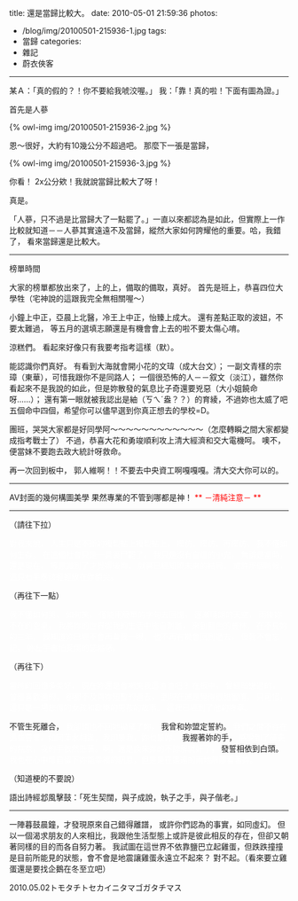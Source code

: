 title: 還是當歸比較大。
date: 2010-05-01 21:59:36
photos:
- /blog/img/20100501-215936-1.jpg
tags:
- 當歸
categories:
- 雜記
- 蔚衣俠客
---

某Ａ：「真的假的？！你不要給我唬洨喔。」
我：「靠！真的啦！下面有圖為證。」

<!-- more -->

首先是人蔘

{% owl-img img/20100501-215936-2.jpg %}

恩～很好，大約有10幾公分不超過吧。
那麼下一張是當歸，

{% owl-img img/20100501-215936-3.jpg %}

你看！
2x公分欸！我就說當歸比較大了呀！

真是。

「人蔘，只不過是比當歸大了一點罷了。」一直以來都認為是如此，但實際上一作比較就知道－－人蔘其實遠遠不及當歸，縱然大家如何誇耀他的重要。哈，我錯了，
看來當歸還是比較大。

----

榜單時間

大家的榜單都放出來了，上的上，備取的備取，真好。
首先是班上，恭喜四位大學牲（宅神說的這跟我完全無相關喔～）

小鐘上中正，亞晨上北醫，冷王上中正，怡臻上成大。
還有差點正取的波妞，不要太難過，
等五月的選填志願還是有機會會上去的啦不要太傷心唷。

涼糕們。
看起來好像只有我要考指考這樣（默）。

能認識你們真好。
有看到大海就會開小花的文瑋（成大台文）；
一副文青樣的宗璋（東華），可惜我跟你不是同路人；
一個很恐怖的人－－叙文（淡江），雖然你看起來不是我說的如此，但是妳散發的氣息比子奇還要兇惡（大小姐饒命呀......）；
還有第一眼就被我認出是紬（ㄎㄟˊ盎？？）的育綾，不過妳也太威了吧五個命中四個，希望你可以儘早選到你真正想去的學校=D。

團班，哭哭大家都是好同學阿～～～～～～～～～～～～（怎麼轉瞬之間大家都變成指考戰士了）
不過，恭喜大花和勇竣順利攻上清大經濟和交大電機呵。
噢不，
便當妹不要跑去政大統計呀救命。

再一次回到板中，
郭人維啊！！不要去中央資工啊嘎嘎嘎。清大交大你可以的。

----

AV封面的幾何構圖美學
果然專業的不管到哪都是神！
<span style="color: red;">** －清純注意－ **</span>

----

（請往下拉）

<span style="color: white;">對我來說，
人生只是不斷的複製貼上複製貼上，
模仿、模仿、再模仿，
我不懂如何生存，
在這個社會只是一具裹尸罷了。
我只是沒有自信的小鬼，
無論是當時，
還是現在，
等意識到了才覺得後悔，
就算已經知曉未來的結局，
或許那個時候，
這只右手應該輕輕放在妳額尖。</span>

（再往下一點）

<span style="color: white;">我不懂如何哭，
如何笑，
僅能用簡單的字句去回憶，
逐漸晴朗的天空，
雨後妳不在的空桌。
我將妳的世界從我的生活中強自剝離，
來到藍色的叢林，
在不見妳的三年，
我知道妳已經不會再看我一眼，
也不再有機會回到過去，
但我不會忘記，
妳左手害怕受傷的瑟縮感。</span>

（再往下）

<span style="color: white;">當時的回憶多美好，
現在妳還是會嘲笑我這渣渣吧？
在板中，
曾經暗戀過的，
曾經喜歡過的，
卻都不及與妳短暫的過去，
到現在還是覺得很甜蜜唷，
只可惜，
這只是一場悲傷的女孩和歡樂的男孩的故事。
這裡已經到了他的終章。</span>

不管生死離合，
<span style="color: white;">我卻頭也不回地拋棄了妳，</span>
我曾和妳盟定誓約。
<span style="color: white;">我們之間不存在這些誓言，如同萍水相逢，我即是我，妳也是妳，</span>
我握著妳的手，
<span style="color: white;">感受到了征夫的無奈，我的手依然懸著。啊，還是換來妳的不諒解就好了，</span>
發誓相依到白頭。
<span style="color: white;">我也在心中暗自留下妳能幸福的訊息，但是是在遙遠的兩地靜靜看著妳。</span>

（知道梗的不要說）

語出詩經邶風擊鼓：「死生契闊，與子成說，執子之手，與子偕老。」

----

一陣暮鼓晨鐘，才發現原來自己錯得離譜，
或許你們認為的事實，如同虛幻。
但以一個渴求朋友的人來相比，我跟他生活型態上或許是彼此相反的存在，但卻又朝著同樣的目的而各自努力著。
我試圖在這世界不依靠鹽巴立起雞蛋，但跌跌撞撞是目前所能見的狀態，會不會是地震讓雞蛋永遠立不起來？
對不起。（看來要立雞蛋還是要找企鵝在冬至立吧）

2010.05.02トモタチトセカイニタマゴガタチマス